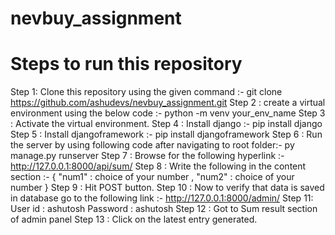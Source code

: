 # nevbuy_assignment
# Steps to run this repository

Step 1: Clone this repository using the given command :- 
        git clone https://github.com/ashudevs/nevbuy_assignment.git
Step 2 : create a virtual environment using the below code :-
        python -m venv your_env_name
Step 3 : Activate the virtual environment.
Step 4 : Install django :-
         pip install django
Step 5 : Install djangoframework :-
         pip install djangoframework
Step 6 : Run the server by using following code after navigating to root folder:-
         py manage.py runserver
Step 7 : Browse for the following hyperlink :-
         http://127.0.0.1:8000/api/sum/
Step 8 : Write the following in the content section :-
         {
         "num1" : choice of your number  ,
         "num2" : choice of your number
         }
Step 9 : Hit POST button.
Step 10 : Now to verify that data is saved in database go to the following link :-
          http://127.0.0.1:8000/admin/
Step 11: User id : ashutosh
         Password : ashutosh
Step 12 : Got to Sum result section of admin panel
Step 13 : Click on the latest entry generated.

          
         
        

        
